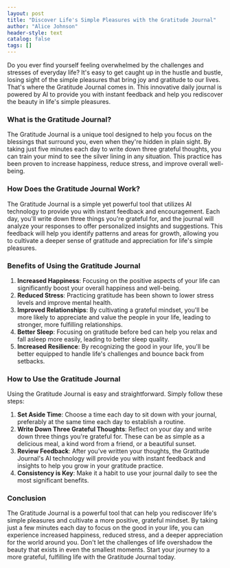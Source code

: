 ```yaml
---
layout: post
title: "Discover Life's Simple Pleasures with the Gratitude Journal"
author: "Alice Johnson"
header-style: text
catalog: false
tags: []
---
```


Do you ever find yourself feeling overwhelmed by the challenges and stresses of everyday life? It's easy to get caught up in the hustle and bustle, losing sight of the simple pleasures that bring joy and gratitude to our lives. That's where the Gratitude Journal comes in. This innovative daily journal is powered by AI to provide you with instant feedback and help you rediscover the beauty in life's simple pleasures.

### What is the Gratitude Journal?
The Gratitude Journal is a unique tool designed to help you focus on the blessings that surround you, even when they're hidden in plain sight. By taking just five minutes each day to write down three grateful thoughts, you can train your mind to see the silver lining in any situation. This practice has been proven to increase happiness, reduce stress, and improve overall well-being.

### How Does the Gratitude Journal Work?
The Gratitude Journal is a simple yet powerful tool that utilizes AI technology to provide you with instant feedback and encouragement. Each day, you'll write down three things you're grateful for, and the journal will analyze your responses to offer personalized insights and suggestions. This feedback will help you identify patterns and areas for growth, allowing you to cultivate a deeper sense of gratitude and appreciation for life's simple pleasures.

### Benefits of Using the Gratitude Journal
1. **Increased Happiness**: Focusing on the positive aspects of your life can significantly boost your overall happiness and well-being.
2. **Reduced Stress**: Practicing gratitude has been shown to lower stress levels and improve mental health.
3. **Improved Relationships**: By cultivating a grateful mindset, you'll be more likely to appreciate and value the people in your life, leading to stronger, more fulfilling relationships.
4. **Better Sleep**: Focusing on gratitude before bed can help you relax and fall asleep more easily, leading to better sleep quality.
5. **Increased Resilience**: By recognizing the good in your life, you'll be better equipped to handle life's challenges and bounce back from setbacks.
### How to Use the Gratitude Journal
Using the Gratitude Journal is easy and straightforward. Simply follow these steps:
1. **Set Aside Time**: Choose a time each day to sit down with your journal, preferably at the same time each day to establish a routine.
2. **Write Down Three Grateful Thoughts**: Reflect on your day and write down three things you're grateful for. These can be as simple as a delicious meal, a kind word from a friend, or a beautiful sunset.
3. **Review Feedback**: After you've written your thoughts, the Gratitude Journal's AI technology will provide you with instant feedback and insights to help you grow in your gratitude practice.
4. **Consistency is Key**: Make it a habit to use your journal daily to see the most significant benefits.
### Conclusion
The Gratitude Journal is a powerful tool that can help you rediscover life's simple pleasures and cultivate a more positive, grateful mindset. By taking just a few minutes each day to focus on the good in your life, you can experience increased happiness, reduced stress, and a deeper appreciation for the world around you. Don't let the challenges of life overshadow the beauty that exists in even the smallest moments. Start your journey to a more grateful, fulfilling life with the Gratitude Journal today.